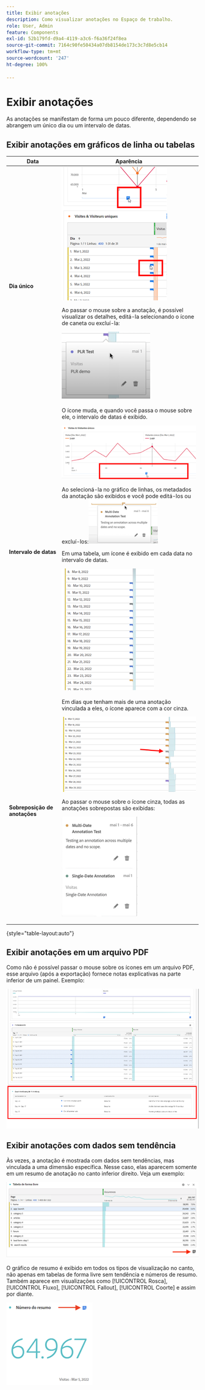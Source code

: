 ```yaml
---
title: Exibir anotações
description: Como visualizar anotações no Espaço de trabalho.
role: User, Admin
feature: Components
exl-id: 52b179fd-d9a4-4119-a3c6-f6a36f24f8ea
source-git-commit: 7164c90fe50434a07db8154de173c3c7d8e5cb14
workflow-type: tm+mt
source-wordcount: '247'
ht-degree: 100%

---
```


# Exibir anotações

As anotações se manifestam de forma um pouco diferente, dependendo se abrangem um único dia ou um intervalo de datas.

## Exibir anotações em gráficos de linha ou tabelas

| Data | Aparência |
| --- | --- |
| **Dia único** | ![](assets/single-day.png)<p>Ao passar o mouse sobre a anotação, é possível visualizar os detalhes, editá-la selecionando o ícone de caneta ou excluí-la:<p> ![](assets/hover.png) |
| **Intervalo de datas** | O ícone muda, e quando você passa o mouse sobre ele, o intervalo de datas é exibido.<p>![](assets/multi-day.png)<p>Ao selecioná-la no gráfico de linhas, os metadados da anotação são exibidos e você pode editá-los ou excluí-los:![](assets/multi-hover.png)<p>Em uma tabela, um ícone é exibido em cada data no intervalo de datas.<p>![](assets/multi-day-table.png) |
| **Sobreposição de anotações** | Em dias que tenham mais de uma anotação vinculada a eles, o ícone aparece com a cor cinza.<p>![](assets/grey.png)<p>Ao passar o mouse sobre o ícone cinza, todas as anotações sobrepostas são exibidas:<p>![](assets/overlap.png) |

{style=&quot;table-layout:auto&quot;}

## Exibir anotações em um arquivo PDF

Como não é possível passar o mouse sobre os ícones em um arquivo PDF, esse arquivo (após a exportação) fornece notas explicativas na parte inferior de um painel. Exemplo:

![](assets/ann-pdf.png)

## Exibir anotações com dados sem tendência

Às vezes, a anotação é mostrada com dados sem tendências, mas vinculada a uma dimensão específica. Nesse caso, elas aparecem somente em um resumo de anotação no canto inferior direito. Veja um exemplo:

![](assets/non-date.png)

O gráfico de resumo é exibido em todos os tipos de visualização no canto, não apenas em tabelas de forma livre sem tendência e números de resumo. Também aparece em visualizações como [!UICONTROL Rosca], [!UICONTROL Fluxo], [!UICONTROL Fallout], [!UICONTROL Coorte] e assim por diante.

![](assets/ann-summary.png)